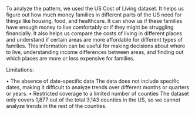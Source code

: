 To analyze the pattern, we used the US Cost of Living dataset. It helps us figure out how much money families in different parts of the US need for things like housing, food, and healthcare. It can show us if these families have enough money to live comfortably or if they might be struggling financially. It also helps us compare the costs of living in different places and understand if certain areas are more affordable for different types of families. This information can be useful for making decisions about where to live, understanding income differences between areas, and finding out which places are more or less expensive for families.

Limitations: 

•	The absence of date-specific data
The data does not include specific dates, making it difficult to analyze trends over different months or quarters or years.
•	Restricted coverage to a limited number of counties
The dataset only covers 1,877 out of the total 3,143 counties in the US, so we cannot analyze trends in the rest of the counties.
